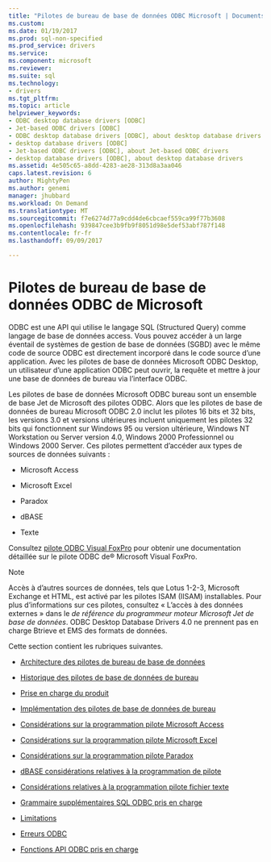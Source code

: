 ```yaml
---
title: "Pilotes de bureau de base de données ODBC Microsoft | Documents Microsoft"
ms.custom: 
ms.date: 01/19/2017
ms.prod: sql-non-specified
ms.prod_service: drivers
ms.service: 
ms.component: microsoft
ms.reviewer: 
ms.suite: sql
ms.technology:
- drivers
ms.tgt_pltfrm: 
ms.topic: article
helpviewer_keywords:
- ODBC desktop database drivers [ODBC]
- Jet-based ODBC drivers [ODBC]
- ODBC desktop database drivers [ODBC], about desktop database drivers
- desktop database drivers [ODBC]
- Jet-based ODBC drivers [ODBC], about Jet-based ODBC drivers
- desktop database drivers [ODBC], about desktop database drivers
ms.assetid: 4e505c65-a8dd-4283-ae28-313d8a3aa046
caps.latest.revision: 6
author: MightyPen
ms.author: genemi
manager: jhubbard
ms.workload: On Demand
ms.translationtype: MT
ms.sourcegitcommit: f7e6274d77a9cdd4de6cbcaef559ca99f77b3608
ms.openlocfilehash: 939847cee3b9fb9f8051d98e5def53abf787f148
ms.contentlocale: fr-fr
ms.lasthandoff: 09/09/2017

---
```

# <a name="microsoft-odbc-desktop-database-drivers"></a>Pilotes de bureau de base de données ODBC de Microsoft
ODBC est une API qui utilise le langage SQL (Structured Query) comme langage de base de données access. Vous pouvez accéder à un large éventail de systèmes de gestion de base de données (SGBD) avec le même code de source ODBC est directement incorporé dans le code source d’une application. Avec les pilotes de base de données Microsoft ODBC Desktop, un utilisateur d’une application ODBC peut ouvrir, la requête et mettre à jour une base de données de bureau via l’interface ODBC.  
  
 Les pilotes de base de données Microsoft ODBC bureau sont un ensemble de base Jet de Microsoft des pilotes ODBC. Alors que les pilotes de base de données de bureau Microsoft ODBC 2.0 inclut les pilotes 16 bits et 32 bits, les versions 3.0 et versions ultérieures incluent uniquement les pilotes 32 bits qui fonctionnent sur Windows 95 ou version ultérieure, Windows NT Workstation ou Server version 4.0, Windows 2000 Professionnel ou Windows 2000 Server. Ces pilotes permettent d’accéder aux types de sources de données suivants :  
  
-   Microsoft Access  
  
-   Microsoft Excel  
  
-   Paradox  
  
-   dBASE  
  
-   Texte  
  
 Consultez [pilote ODBC Visual FoxPro](../../odbc/microsoft/visual-foxpro-odbc-driver.md) pour obtenir une documentation détaillée sur le pilote ODBC de® Microsoft Visual FoxPro.  
  
> [!NOTE]  
>  Accès à d’autres sources de données, tels que Lotus 1-2-3, Microsoft Exchange et HTML, est activé par les pilotes ISAM (IISAM) installables. Pour plus d’informations sur ces pilotes, consultez « L’accès à des données externes » dans le *de référence du programmeur moteur Microsoft Jet de base de données*. ODBC Desktop Database Drivers 4.0 ne prennent pas en charge Btrieve et EMS des formats de données.  
  
 Cette section contient les rubriques suivantes.  
  
-   [Architecture des pilotes de bureau de base de données](../../odbc/microsoft/desktop-database-drivers-architecture.md)  
  
-   [Historique des pilotes de base de données de bureau](../../odbc/microsoft/history-of-the-desktop-database-drivers.md)  
  
-   [Prise en charge du produit](../../odbc/microsoft/product-support.md)  
  
-   [Implémentation des pilotes de base de données de bureau](../../odbc/microsoft/implementing-desktop-database-drivers.md)  
  
-   [Considérations sur la programmation pilote Microsoft Access](../../odbc/microsoft/microsoft-access-driver-programming-considerations.md)  
  
-   [Considérations sur la programmation pilote Microsoft Excel](../../odbc/microsoft/microsoft-excel-driver-programming-considerations.md)  
  
-   [Considérations sur la programmation pilote Paradox](../../odbc/microsoft/paradox-driver-programming-considerations.md)  
  
-   [dBASE considérations relatives à la programmation de pilote](../../odbc/microsoft/dbase-driver-programming-considerations.md)  
  
-   [Considérations relatives à la programmation pilote fichier texte](../../odbc/microsoft/text-file-driver-programming-considerations.md)  
  
-   [Grammaire supplémentaires SQL ODBC pris en charge](../../odbc/microsoft/additional-supported-odbc-sql-grammar.md)  
  
-   [Limitations](../../odbc/microsoft/limitations.md)  
  
-   [Erreurs ODBC](../../odbc/microsoft/odbc-errors.md)  
  
-   [Fonctions API ODBC pris en charge](../../odbc/microsoft/supported-odbc-api-functions.md)


